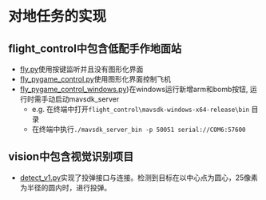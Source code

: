 # 对地任务的实现  
## flight_control中包含低配手作地面站
- [fly.py](flight_control/fly.py)使用按键监听并且没有图形化界面  
- [fly_pygame_control.py](flight_control/fly_pygame_control.py)使用图形化界面控制飞机
- [fly_pygame_control_windows.py](flight_control/fly_pygame_control_windows.py))在windows运行新增arm和bomb按钮, 运行时需手动启动mavsdk_server
  - e.g. 在终端中打开`flight_control\mavsdk-windows-x64-release\bin` 目录
  - 在终端中执行```./mavsdk_server_bin -p 50051 serial://COM6:57600``` 
## vision中包含视觉识别项目
- [detect_v1.py](vision/detect_v1.py)实现了投弹接口与连接。检测到目标在以中心点为圆心，25像素为半径的圆内时，进行投弹。
